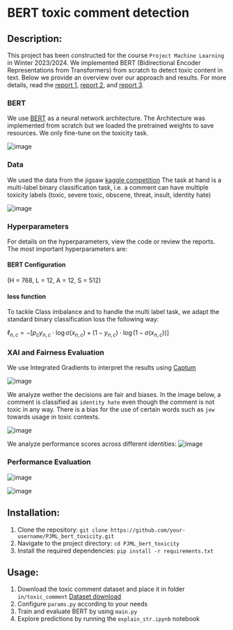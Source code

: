 # BERT toxic comment detection

## Description:
This project has been constructed for the course `Project Machine Learning` in Winter 2023/2024. We implemented BERT (Bidirectional Encoder Representations from Transformers) from scratch to detect toxic content in text. 
Below we provide an overview over our approach and results. For more details, read the [report 1](reports/Project_Machine_Learning_MS1.pdf), [report 2](reports/Project_Machine_Learning_MS2.pdf), and [report 3](reports/Project_Machine_Learning_MS3.pdf).

### BERT
We use [BERT](https://aclanthology.org/N19-1423/) as a neural network architecture. The Architecture was implemented from scratch but we loaded the pretrained weights to save resources. We only fine-tune on the toxicity task.

![image](https://github.com/user-attachments/assets/3849d9d3-65fa-4196-8969-2e53f5e5fafe)

### Data
We used the data from the jigsaw [kaggle competition](https://www.kaggle.com/c/jigsaw-toxic-comment-classification-challenge)
The task at hand is a multi-label binary classification task, i.e. a comment can have multiple toxicity labels (toxic, severe toxic, obscene, threat, insult, identity hate)

![image](https://github.com/user-attachments/assets/6ab77ba6-cedb-4c2c-a9ee-00d60482c46a)

### Hyperparameters

For details on the hyperparameters, view the code or review the reports. The most important hyperparameters are:

#### BERT Configuration
(H = 768, L = 12, A = 12, S = 512)

#### loss function
To tackle Class imbalance and to handle the multi label task, we adapt the standard binary classification loss the following way:

$\ell_{n, c} = -\left[ p_c y_{n, c} \cdot \log\sigma(x_{n, c}) + (1 - y_{n, c}) \cdot \log(1 - \sigma(x_{n, c})) \right]$

### XAI and Fairness Evaluation
We use Integrated Gradients to interpret the results using [Captum](https://captum.ai/)

![image](https://github.com/user-attachments/assets/df5151f7-b748-4e47-a6a0-b05a9639ff49)

We analyze wether the decisions are fair and biases. In the image below, a comment is classified as `identity hate` even though the comment is not toxic in any way. There is a bias for the use of certain words such as `jew` towards usage in toxic contexts.

![image](https://github.com/user-attachments/assets/09179408-ffbe-4402-9c03-f724051a8af7)

We analyze performance scores across different identities:
![image](https://github.com/user-attachments/assets/d9ffcfb2-9fe2-45e4-b00d-fe96e746e757)

### Performance Evaluation

![image](https://github.com/user-attachments/assets/0b3e199d-368c-46ba-9594-22bb0fdde294)


![image](https://github.com/user-attachments/assets/8e95c257-c624-457b-91d4-d2f353bf377a)


## Installation:
1. Clone the repository: `git clone https://github.com/your-username/PJML_bert_toxicity.git`
2. Navigate to the project directory: `cd PJML_bert_toxicity`
3. Install the required dependencies: `pip install -r requirements.txt`

## Usage:
1. Download the toxic comment dataset and place it in folder `in/toxic_comment`
[Dataset download](https://www.kaggle.com/c/jigsaw-toxic-comment-classification-challenge/data)
2. Configure `params.py` according to your needs
3. Train and evaluate BERT by using `main.py`
4. Explore predictions by running the `explain_str.ipynb` notebook
